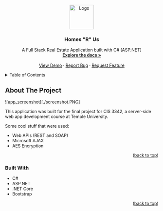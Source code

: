 <a id="readme-top"></a>

<div align="center">
  <a href="https://github.com/jisanjung/RealEstateWeb">
    <img src="images/logo.png" alt="Logo" width="80" height="80">
  </a>

  <h3 align="center">Homes "R" Us</h3>

  <p align="center">
    A Full Stack Real Estate Application built with C# (ASP.NET)
    <br />
    <a href="https://github.com/jisanjung/RealEstateWeb/README.md"><strong>Explore the docs »</strong></a>
    <br />
    <br />
    <a href="https://cis-iis2.temple.edu/Spring2023/CIS3342_tun22982/TermProject/frmAccountCreation.aspx">View Demo</a>
    ·
    <a href="https://github.com/jisanjung/RealEstateWeb/issues">Report Bug</a>
    ·
    <a href="https://github.com/jisanjung/RealEstateWeb/issues">Request Feature</a>
  </p>
</div>


<details>
  <summary>Table of Contents</summary>
  <ol>
    <li>
      <a href="#about-the-project">About The Project</a>
      <ul>
        <li><a href="#built-with">Built With</a></li>
      </ul>
    </li>
  </ol>
</details>



## About The Project

[![app_screenshot][./screenshot.PNG]](https://cis-iis2.temple.edu/Spring2023/CIS3342_tun22982/TermProject/frmAccountCreation.aspx)

This application was built for the final project for CIS 3342, a server-side web app development course at Temple University.

Some cool stuff that were used:
* Web APIs (REST and SOAP)
* Microsoft AJAX
* AES Encryption

<p align="right">(<a href="#readme-top">back to top</a>)</p>



### Built With

* C#
* ASP.NET
* .NET Core
* Bootstrap

<p align="right">(<a href="#readme-top">back to top</a>)</p>